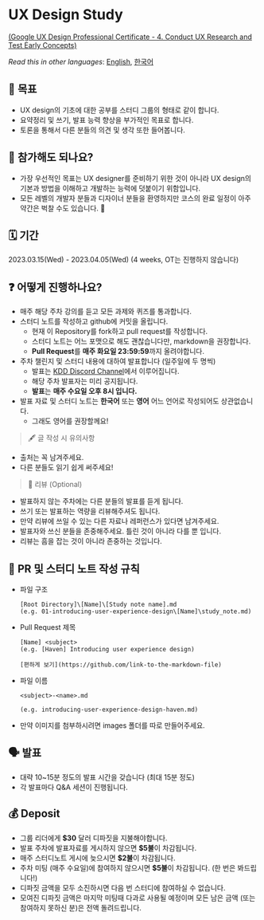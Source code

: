 # UX Design Study

[(Google UX Design Professional Certificate - 4. Conduct UX Research and Test Early Concepts)](https://www.coursera.org/learn/conduct-ux-research)

*Read this in other languages*: [English](README.md), [한국어](README_ko.md)

## 📝 목표 
- UX design의 기초에 대한 공부를 스터디 그룹의 형태로 같이 합니다.
- 요약정리 및 쓰기, 발표 능력 향상을 부가적인 목표로 합니다.
- 토론을 통해서 다른 분들의 의견 및 생각 또한 들어봅니다.

## 🤔 참가해도 되나요?
- 가장 우선적인 목표는 UX designer를 준비하기 위한 것이 아니라 UX design의 기본과 방법을 이해하고 개발하는 능력에 덧붙이기 위함입니다.
- 모든 레벨의 개발자 분들과 디자이너 분들을 환영하지만 코스의 완료 일정이 아주 약간은 벅찰 수도 있습니다. 🥲

## 🗓 기간 
2023.03.15(Wed) - 2023.04.05(Wed) (4 weeks, OT는 진행하지 않습니다)

## ❓ 어떻게 진행하나요?
- 매주 해당 주차 강의를 듣고 모든 과제와 퀴즈를 통과합니다.
- 스터디 노트를 작성하고 github에 커밋을 올립니다. 
  - 현재 이 Repository를 fork하고 pull request를 작성합니다.
  - 스터디 노트는 어느 포맷으로 해도 괜찮습니다만, markdown을 권장합니다.
  - **Pull Request**를 **매주 화요일 23:59:59**까지 올려야합니다.
- 주차 챌린지 및 스터디 내용에 대하여 발표합니다 (일주일에 두 명씩)
  - 발표는 [KDD Discord Channel](https://discord.gg/WpgCyTQd)에서 이루어집니다.
  - 해당 주차 발표자는 미리 공지됩니다.
  - **발표**는 **매주 수요일 오후 8시 입니다.**
- 발표 자료 및 스터디 노트는 **한국어** 또는 **영어** 어느 언어로 작성되어도 상관없습니다.
  - 그래도 영어를 권장할께요!

> 🖋 글 작성 시 유의사항
  - 출처는 꼭 남겨주세요.
  - 다른 분들도 읽기 쉽게 써주세요!

> 🔖 리뷰 (Optional)
  - 발표하지 않는 주차에는 다른 분들의 발표를 듣게 됩니다.
  - 쓰기 또는 발표하는 역량을 리뷰해주셔도 됩니다.
  - 만약 리뷰에 쓰일 수 있는 다른 자료나 레퍼런스가 있다면 남겨주세요.
  - 발표자와 쓰신 분들을 존중해주세요. 틀린 것이 아니라 다를 뿐 입니다.
  - 리뷰는 흠을 잡는 것이 아니라 존중하는 것입니다.

## 💾 PR 및 스터디 노트 작성 규칙

- 파일 구조
  ~~~
  [Root Directory]\[Name]\[Study note name].md
  (e.g. 01-introducing-user-experience-design\[Name]\study_note.md)
  ~~~


- Pull Request 제목
  ~~~
  [Name] <subject>
  (e.g. [Haven] Introducing user experience design)

  [편하게 보기](https://github.com/link-to-the-markdown-file)
  ~~~
  

- 파일 이름
  ~~~
  <subject>-<name>.md
  
  (e.g. introducing-user-experience-design-haven.md)
  ~~~

- 만약 이미지를 첨부하시려면 images 폴더를 따로 만들어주세요.

## 🗣 발표
- 대략 10~15분 정도의 발표 시간을 갖습니다 (최대 15분 정도) 
- 각 발표마다 Q&A 세션이 진행됩니다.

## 💰 Deposit 
- 그룹 리더에게 **$30** 달러 디파짓을 지불해야합니다.
- 발표 주차에 발표자료를 게시하지 않으면 **$5불**이 차감됩니다.
- 매주 스터디노트 게시에 늦으시면 **$2불**이 차감됩니다.
- 주차 미팅 (매주 수요일)에 참여하지 않으시면 **$5불**이 차감됩니다. (한 번은 봐드립니다!)
- 디파짓 금액을 모두 소진하시면 다음 번 스터디에 참여하실 수 없습니다.
- 모여진 디파짓 금액은 마지막 미팅때 다과로 사용될 예정이며 모든 남은 금액 (또는 참여하지 못하신 분)은 전액 돌려드립니다.